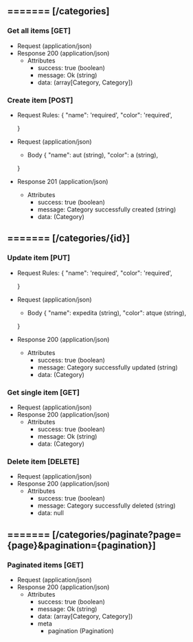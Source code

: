 ## ======= [/categories]

### Get all items [GET]
+ Request (application/json)
    <!-- include(request/header.md) -->
+ Response 200 (application/json)
    + Attributes         
        + success: true (boolean)
        + message: Ok (string)
        + data: (array[Category, Category])

<!-- include(response/401.md) -->
<!-- include(response/500.md) -->
### Create item [POST]
+ Request Rules:
    {
        "name": 'required',
        "color": 'required',

    }
+ Request (application/json)
    <!-- include(request/header.md) -->
    + Body
    {
            "name": aut (string),
            "color": a (string),

    }
+ Response 201 (application/json)
    + Attributes         
        + success: true (boolean)
        + message: Category successfully created (string)
        + data: (Category)

<!-- include(response/401.md) -->
<!-- include(response/422.md) -->
<!-- include(response/500.md) -->

## ======= [/categories/{id}]
### Update item [PUT]
<!-- include(parameters/id.md) -->
+ Request Rules:
    {
        "name": 'required',
        "color": 'required',

    }
+ Request (application/json)
    <!-- include(request/header.md) -->
    + Body
    {
            "name": expedita (string),
            "color": atque (string),

    }
+ Response 200 (application/json)
    + Attributes         
        + success: true (boolean)
        + message: Category successfully updated (string)
        + data: (Category)

<!-- include(response/401.md) -->
<!-- include(response/404.md) -->
<!-- include(response/422.md) -->
<!-- include(response/500.md) -->
### Get single item [GET]
<!-- include(parameters/id.md) -->
+ Request (application/json)
    <!-- include(request/header.md) -->
+ Response 200 (application/json)
    + Attributes         
        + success: true (boolean)
        + message: Ok (string)
        + data: (Category)

<!-- include(response/401.md) -->
<!-- include(response/404.md) -->
<!-- include(response/500.md) -->
### Delete item [DELETE]
<!-- include(parameters/id.md) -->
+ Request (application/json)
    <!-- include(request/header.md) -->    
+ Response 200 (application/json)
    + Attributes         
        + success: true (boolean)
        + message: Category successfully deleted (string)
        + data: null

<!-- include(response/401.md) -->
<!-- include(response/404.md) -->
<!-- include(response/500.md) -->

## ======= [/categories/paginate?page={page}&pagination={pagination}]
### Paginated items [GET]
<!-- include(parameters/pagination.md) -->
+ Request (application/json)
    <!-- include(request/header.md) -->
+ Response 200 (application/json)
    + Attributes         
        + success: true (boolean)
        + message: Ok (string)
        + data: (array[Category, Category])
        + meta
            + pagination (Pagination)

<!-- include(response/401.md) -->
<!-- include(response/500.md) -->


